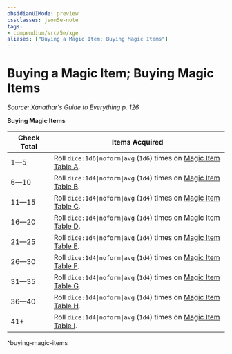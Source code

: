 ```yaml
---
obsidianUIMode: preview
cssclasses: json5e-note
tags:
- compendium/src/5e/xge
aliases: ["Buying a Magic Item; Buying Magic Items"]
---
```

# Buying a Magic Item; Buying Magic Items
*Source: Xanathar's Guide to Everything p. 126* 

**Buying Magic Items**

| Check Total | Items Acquired |
|-------------|----------------|
| 1—5 | Roll `dice:1d6\|noform\|avg` (`1d6`) times on [Magic Item Table A](compendium/tables/magic-item-table-a.md). |
| 6—10 | Roll `dice:1d4\|noform\|avg` (`1d4`) times on [Magic Item Table B](compendium/tables/magic-item-table-b.md). |
| 11—15 | Roll `dice:1d4\|noform\|avg` (`1d4`) times on [Magic Item Table C](compendium/tables/magic-item-table-c.md). |
| 16—20 | Roll `dice:1d4\|noform\|avg` (`1d4`) times on [Magic Item Table D](compendium/tables/magic-item-table-d.md). |
| 21—25 | Roll `dice:1d4\|noform\|avg` (`1d4`) times on [Magic Item Table E](compendium/tables/magic-item-table-e.md). |
| 26—30 | Roll `dice:1d4\|noform\|avg` (`1d4`) times on [Magic Item Table F](compendium/tables/magic-item-table-f.md). |
| 31—35 | Roll `dice:1d4\|noform\|avg` (`1d4`) times on [Magic Item Table G](compendium/tables/magic-item-table-g.md). |
| 36—40 | Roll `dice:1d4\|noform\|avg` (`1d4`) times on [Magic Item Table H](compendium/tables/magic-item-table-h.md). |
| 41+ | Roll `dice:1d4\|noform\|avg` (`1d4`) times on [Magic Item Table I](compendium/tables/magic-item-table-i.md). |
^buying-magic-items